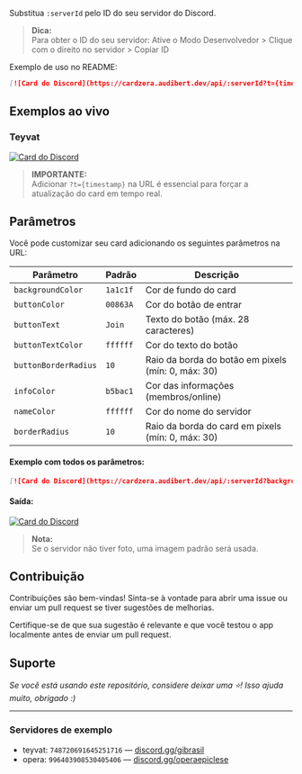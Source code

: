 
Substitua `:serverId` pelo ID do seu servidor do Discord.

> **Dica:**  
> Para obter o ID do seu servidor: Ative o Modo Desenvolvedor > Clique com o direito no servidor > Copiar ID

Exemplo de uso no README:

```markdown
[![Card do Discord](https://cardzera.audibert.dev/api/:serverId?t={timestamp})](https://discord.gg/serverInviteCode)
```

## Exemplos ao vivo

### Teyvat
[![Card do Discord](https://cardzera.audibert.dev/api/748720691645251716?t={timestamp})](https://discord.gg/gibrasil)


> **IMPORTANTE:**  
> Adicionar `?t={timestamp}` na URL é essencial para forçar a atualização do card em tempo real.

## Parâmetros

Você pode customizar seu card adicionando os seguintes parâmetros na URL:

| Parâmetro             | Padrão   | Descrição                                         |
| --------------------- | -------- | ------------------------------------------------- |
| `backgroundColor`     | `1a1c1f` | Cor de fundo do card                              |
| `buttonColor`         | `00863A` | Cor do botão de entrar                            |
| `buttonText`          | `Join`   | Texto do botão (máx. 28 caracteres)               |
| `buttonTextColor`     | `ffffff` | Cor do texto do botão                             | 
| `buttonBorderRadius`  | `10`     | Raio da borda do botão em pixels (mín: 0, máx: 30)|
| `infoColor`           | `b5bac1` | Cor das informações (membros/online)              |
| `nameColor`           | `ffffff` | Cor do nome do servidor                           |
| `borderRadius`        | `10`     | Raio da borda do card em pixels (mín: 0, máx: 30) |

#### Exemplo com todos os parâmetros:

```markdown
[![Card do Discord](https://cardzera.audibert.dev/api/:serverId?backgroundColor=ffffff&buttonColor=000000&buttonBorderRadius=0&buttonText=Star%20the%20repository&buttonTextColor=ffffff&infoColor=353535&nameColor=000000&borderRadius=0&t={timestamp})](https://discord.gg/serverInviteCode)
```

#### Saída:

[![Card do Discord](https://cardzera.audibert.dev/api/1383718526694461532?backgroundColor=ffffff&buttonBorderRadius=10&buttonColor=000000&buttonText=Star%20the%20repository&buttonTextColor=ffffff&infoColor=353535&nameColor=000000&borderRadius=0&t={timestamp})](https://discord.gg/XuhsaMEqzf)

> **Nota:**  
> Se o servidor não tiver foto, uma imagem padrão será usada.

## Contribuição

Contribuições são bem-vindas! Sinta-se à vontade para abrir uma issue ou enviar um pull request se tiver sugestões de melhorias.

Certifique-se de que sua sugestão é relevante e que você testou o app localmente antes de enviar um pull request.

## Suporte

_Se você está usando este repositório, considere deixar uma ⭐! Isso ajuda muito, obrigado :)_

---

### Servidores de exemplo

- teyvat: `748720691645251716` — [discord.gg/gibrasil](https://discord.gg/gibrasil)
- opera: `996403908530405406` — [discord.gg/operaepiclese](https://discord.gg/operaepiclese)
